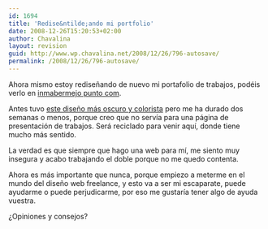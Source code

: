 ```yaml
---
id: 1694
title: 'Redise&ntilde;ando mi portfolio'
date: 2008-12-26T15:20:53+02:00
author: Chavalina
layout: revision
guid: http://www.wp.chavalina.net/2008/12/26/796-autosave/
permalink: /2008/12/26/796-autosave/
---
```

Ahora mismo estoy rediseñando de nuevo mi portafolio de trabajos, podéis verlo en <a href="http://www.inmabermejo.com/" target="_blank">inmabermejo punto com</a>.

Antes tuvo <a href="http://inmabermejo.com/images/94.png" target="_blank">este diseño más oscuro y colorista</a> pero me ha durado dos semanas o menos, porque creo que no servía para una página de presentación de trabajos. Será reciclado para venir aquí, donde tiene mucho más sentido.

La verdad es que siempre que hago una web para mí, me siento muy insegura y acabo trabajando el doble porque no me quedo contenta.

Ahora es más importante que nunca, porque empiezo a meterme en el mundo del diseño web freelance, y esto va a ser mi escaparate, puede ayudarme o puede perjudicarme, por eso me gustaría tener algo de ayuda vuestra.

¿Opiniones y consejos?